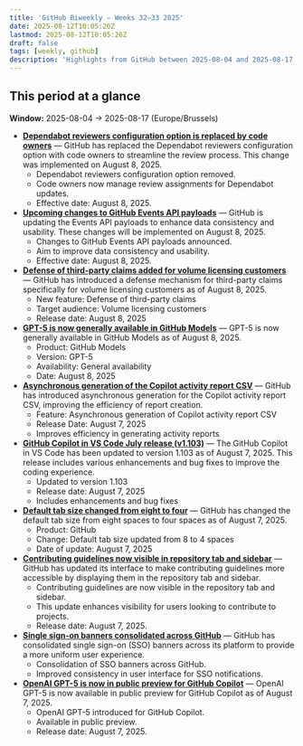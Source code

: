```yaml
---
title: 'GitHub Biweekly – Weeks 32–33 2025'
date: 2025-08-12T10:05:26Z
lastmod: 2025-08-12T10:05:26Z
draft: false
tags: [weekly, github]
description: 'Highlights from GitHub between 2025-08-04 and 2025-08-17.'
---
```

## This period at a glance

**Window:** 2025-08-04 → 2025-08-17 (Europe/Brussels)

- **[Dependabot reviewers configuration option is replaced by code owners](https://github.blog/changelog/2025-08-08-dependabot-reviewers-configuration-option-is-replaced-by-code-owners)** — GitHub has replaced the Dependabot reviewers configuration option with code owners to streamline the review process. This change was implemented on August 8, 2025.
  - Dependabot reviewers configuration option removed.
  - Code owners now manage review assignments for Dependabot updates.
  - Effective date: August 8, 2025.
- **[Upcoming changes to GitHub Events API payloads](https://github.blog/changelog/2025-08-08-upcoming-changes-to-github-events-api-payloads)** — GitHub is updating the Events API payloads to enhance data consistency and usability. These changes will be implemented on August 8, 2025.
  - Changes to GitHub Events API payloads announced.
  - Aim to improve data consistency and usability.
  - Effective date: August 8, 2025.
- **[Defense of third-party claims added for volume licensing customers](https://github.blog/changelog/2025-08-08-defense-of-third-party-claims-added-for-volume-licensing-customers)** — GitHub has introduced a defense mechanism for third-party claims specifically for volume licensing customers as of August 8, 2025.
  - New feature: Defense of third-party claims
  - Target audience: Volume licensing customers
  - Release date: August 8, 2025
- **[GPT-5 is now generally available in GitHub Models](https://github.blog/changelog/2025-08-07-gpt-5-is-now-generally-available-in-github-models)** — GPT-5 is now generally available in GitHub Models as of August 8, 2025.
  - Product: GitHub Models
  - Version: GPT-5
  - Availability: General availability
  - Date: August 8, 2025
- **[Asynchronous generation of the Copilot activity report CSV](https://github.blog/changelog/2025-08-07-asynchronous-generation-of-the-copilot-activity-report-csv)** — GitHub has introduced asynchronous generation for the Copilot activity report CSV, improving the efficiency of report creation.
  - Feature: Asynchronous generation of Copilot activity report CSV
  - Release Date: August 7, 2025
  - Improves efficiency in generating activity reports
- **[GitHub Copilot in VS Code July release (v1.103)](https://github.blog/changelog/2025-08-07-github-copilot-in-vs-code-july-release-v1-103)** — The GitHub Copilot in VS Code has been updated to version 1.103 as of August 7, 2025. This release includes various enhancements and bug fixes to improve the coding experience.
  - Updated to version 1.103
  - Release date: August 7, 2025
  - Includes enhancements and bug fixes
- **[Default tab size changed from eight to four](https://github.blog/changelog/2025-08-07-default-tab-size-changed-from-eight-to-four)** — GitHub has changed the default tab size from eight spaces to four spaces as of August 7, 2025.
  - Product: GitHub
  - Change: Default tab size updated from 8 to 4 spaces
  - Date of update: August 7, 2025
- **[Contributing guidelines now visible in repository tab and sidebar](https://github.blog/changelog/2025-08-07-contributing-guidelines-now-visible-in-repository-tab-and-sidebar)** — GitHub has updated its interface to make contributing guidelines more accessible by displaying them in the repository tab and sidebar.
  - Contributing guidelines are now visible in the repository tab and sidebar.
  - This update enhances visibility for users looking to contribute to projects.
  - Release date: August 7, 2025.
- **[Single sign-on banners consolidated across GitHub](https://github.blog/changelog/2025-08-07-single-sign-on-banners-consolidated-across-github)** — GitHub has consolidated single sign-on (SSO) banners across its platform to provide a more uniform user experience.
  - Consolidation of SSO banners across GitHub.
  - Improved consistency in user interface for SSO notifications.
- **[OpenAI GPT-5 is now in public preview for GitHub Copilot](https://github.blog/changelog/2025-08-07-openai-gpt-5-is-now-in-public-preview-for-github-copilot)** — OpenAI GPT-5 is now available in public preview for GitHub Copilot as of August 7, 2025.
  - OpenAI GPT-5 introduced for GitHub Copilot.
  - Available in public preview.
  - Release date: August 7, 2025.

